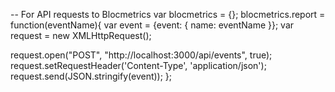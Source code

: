 -- For API requests to Blocmetrics
var blocmetrics = {};
blocmetrics.report = function(eventName){
 var event = {event: { name: eventName }};
 var request = new XMLHttpRequest();

 request.open("POST", "http://localhost:3000/api/events", true);
 request.setRequestHeader('Content-Type', 'application/json');
 request.send(JSON.stringify(event));
};
